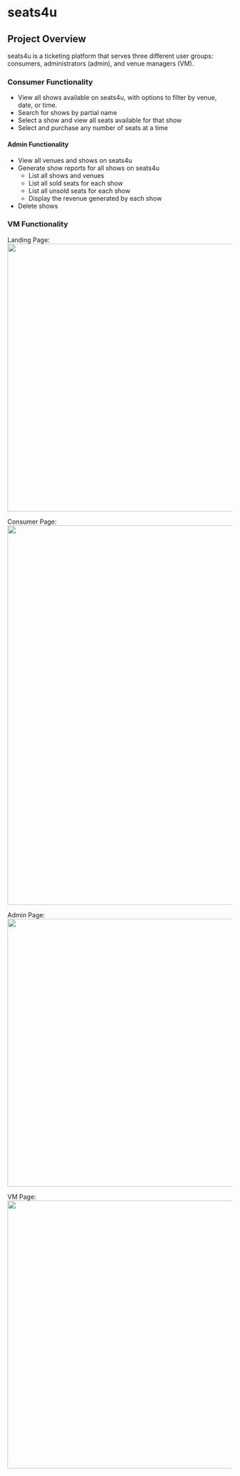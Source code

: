 # seats4u

## Project Overview
seats4u is a ticketing platform that serves three different user groups: consumers, administrators (admin), and venue managers (VM).

### Consumer Functionality
* View all shows available on seats4u, with options to filter by venue, date, or time.
* Search for shows by partial name
* Select a show and view all seats available for that show
* Select and purchase any number of seats at a time

#### Admin Functionality
* View all venues and shows on seats4u
* Generate show reports for all shows on seats4u
  * List all shows and venues
  * List all sold seats for each show
  * List all unsold seats for each show
  * Display the revenue generated by each show
* Delete shows

### VM Functionality

Landing Page:
<br>
<image src="https://github.com/Shivangi-Sirsiwal/seats4u/assets/152037538/ce2cb354-6742-4e2f-9d79-40668a1d4b6d" width="600">

Consumer Page:
<br>
<image src="https://github.com/Shivangi-Sirsiwal/seats4u/assets/152037538/c5457d2e-792b-4b6b-9fe6-94fe7683a9d7" width="850">

Admin Page:
<br>
<image src="https://github.com/Shivangi-Sirsiwal/seats4u/assets/152037538/e5a15e45-0220-43ad-9bda-470f43cd09bd" width="600">

VM Page:
<br>
<image src="https://github.com/Shivangi-Sirsiwal/seats4u/assets/152037538/c9f0e232-1e7a-4f6b-bea5-dd58096a07b3" width="600">
